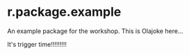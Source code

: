 # r.package.example


An example package for the workshop. This is Olajoke here...


It's trigger time!!!!!!!!!
